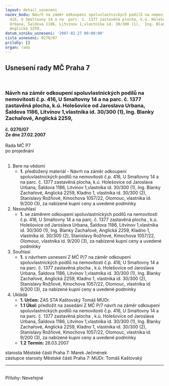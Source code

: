```yaml
---
layout: detail_usneseni
nazev_bodu: Návrh na záměr odkoupení spoluvlastnických podílů na nemovitosti č.p.
  416, U Smaltovny 14 a na  parc. č. 1377 zastavěná plocha, k.ú. Holešovice od  Jaroslava
  Urbana, Šaldova 1186, Litvínov 1,vlastníka id. 30/300 (1),  Ing. Blanky Zachařové,
  Anglická 2259,
datum_vzniku_usneseni: '2007-02-27 00:00:00'
cislo_usneseni: 0270/07
prilohy: []
organ: rada
---
```

<div id="ucUsn_pList" class="usn">
	<span><h2>Usnesení rady MČ Praha 7 </h2>
<br></span><div class="standBody">
<span><h3>Návrh na záměr odkoupení spoluvlastnických podílů na nemovitosti č.p. 416, U Smaltovny 14 a na  parc. č. 1377 zastavěná plocha, k.ú. Holešovice od  Jaroslava Urbana, Šaldova 1186, Litvínov 1,vlastníka id. 30/300 (1),  Ing. Blanky Zachařové, Anglická 2259,</h3></span><div class="center">
		<strong>č. 0270/07</strong><br>
	</div>
<div class="center">
		<strong>Ze dne 27.02.2007</strong><br><br>
	</div>Rada MČ P7<br> po projednání<br><br><ol>
<li>Bere na vědomí<ul><li>
<strong>1.</strong> předložený materiál - Návrh na záměr odkoupení spoluvlastnických podílů na nemovitosti č.p. 416, U Smaltovny 14 a na  parc. č. 1377 zastavěná plocha, k.ú. Holešovice od  Jaroslava Urbana, Šaldova 1186, Litvínov 1,vlastníka id. 30/300 (1),  Ing. Blanky Zachařové, Anglická 2259, Kladno 1, vlastníka id. 30/300 (2), Stanislavy Rožňové, Kmochova 1057/22, Olomouc, vlastníka id. 9/200 (3), za nabízené kupní ceny a uvedené podmínky  </li></ul>
</li>
<li>Nesouhlasí<ul><li>
<strong>1.</strong> se záměrem odkoupení spoluvlastnických podílů na nemovitosti č.p. 416, U Smaltovny 14 a na  parc. č. 1377 zastavěná plocha , k.ú. Holešovice od Jaroslava Urbana, Šaldova 1186, Litvínov 1,vlastníka id. 30/300 (1), Ing. Blanky Zachařové, Anglická 2259, Kladno 1, vlastníka id. 30/300 (2), Stanislavy Rožňové, Kmochova 1057/22, Olomouc, vlastníka id. 9/200 (3), za nabízené kupní ceny a uvedené podmínky   </li></ul>
</li>
<li>Souhlasí<ul><li>
<strong>1.</strong> s návrhem usnesení Z MČ P/7 na záměr odkoupení spoluvlastnických podílů na nemovitosti č.p. 416, U Smaltovny 14 a na  parc. č. 1377 zastavěná plocha , k.ú. Holešovice od Jaroslava Urbana, Šaldova 1186, Litvínov 1,vlastníka id. 30/300 (1),  Ing. Blanky Zachařové, Anglická 2259, Kladno 1, vlastníka id. 30/300 (2), Stanislavy Rožňové, Kmochova 1057/22, Olomouc, vlastníka id. 9/200 (3), za nabízené kupní ceny a uvedené podmínky </li></ul>
</li>
<li>Ukládá<ul>
<li>
<strong>1. Určen: </strong>ZAS STA Kaštovský Tomáš MUDr.</li>
<li>
<strong>1.1 Úkol: </strong>předložit na zasedání Z MČ P/7 návrh na záměr odkoupení spoluvlastnických podílů na nemovitosti č.p. 416, U Smaltovny 14 a na  parc. č. 1377 zastavěná plocha , k.ú. Holešovice od Jaroslava Urbana, Šaldova 1186, Litvínov 1,vlastníka id. 30/300 (1),  Ing. Blanky Zachařové, Anglická 2259, Kladno 1, vlastníka id. 30/300 (2), Stanislavy Rožňové, Kmochova 1057/22, Olomouc, vlastníka id. 9/200 (3), za nabízené kupní ceny a uvedené podmínky   </li>
<li>
<strong>1.2 Termín: </strong>26.03.2007</li>
</ul>
</li>
</ol>starosta Městské části Praha 7: Marek Ječmének<br>zástupce starosty Městské části Praha 7: MUDr. Tomáš Kaštovský <hr>
<br>Přílohy: Neveřejné</div>
</div>
